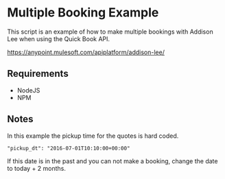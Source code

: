 # Multiple Booking Example

This script is an example of how to make multiple bookings with Addison Lee when using the Quick Book API.

https://anypoint.mulesoft.com/apiplatform/addison-lee/

## Requirements

- NodeJS
- NPM


## Notes

In this example the pickup time for the quotes is hard coded.

```
"pickup_dt": "2016-07-01T10:10:00+00:00"
```

If this date is in the past and you can not make a booking, change the date to today + 2 months.
